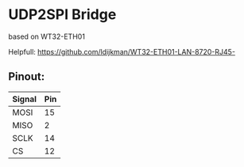 # UDP2SPI Bridge

based on WT32-ETH01

Helpfull: https://github.com/ldijkman/WT32-ETH01-LAN-8720-RJ45-

## Pinout:

| Signal | Pin |
| --- | --- |
| MOSI | 15 |
| MISO | 2 |
| SCLK | 14 |
| CS | 12 |
